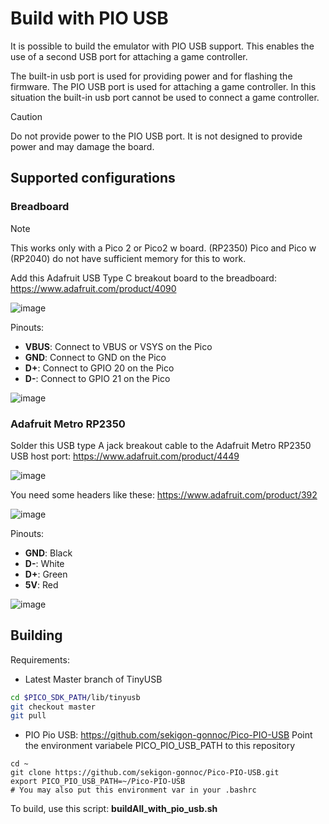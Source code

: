 # Build with PIO USB

It is possible to build the emulator with PIO USB support. This enables the use of a second USB port for attaching a game controller.

The built-in usb port is used for providing power and for flashing the firmware. The PIO USB port is used for attaching a game controller. In this situation the built-in usb port cannot be used to connect a game controller.

> [!CAUTION]
> Do not provide power to the PIO USB port. It is not designed to provide power and may damage the board.

## Supported configurations

### Breadboard

> [!NOTE]
> This works only with a Pico 2 or Pico2 w board. (RP2350)
> Pico and Pico w (RP2040) do not have sufficient memory for this to work.
 
Add this Adafruit USB Type C breakout board to the breadboard: https://www.adafruit.com/product/4090

![image](https://github.com/user-attachments/assets/743c77c9-b186-4bfe-8cb0-4ecca131e762)



Pinouts:

- **VBUS**: Connect to VBUS or VSYS on the Pico
- **GND**: Connect to GND on the Pico
- **D+**: Connect to GPIO 20 on the Pico
- **D-**: Connect to GPIO 21 on the Pico

![image](https://github.com/user-attachments/assets/c489e526-646a-42e0-8054-2ec37ae0542a)


### Adafruit Metro RP2350

Solder this USB type A jack breakout cable to the Adafruit Metro RP2350 USB host port: https://www.adafruit.com/product/4449

![image](https://github.com/user-attachments/assets/4819f7c1-9759-4fc9-9452-e082d315efb2)

You need some headers like these: https://www.adafruit.com/product/392

![image](https://github.com/user-attachments/assets/62bba136-05e2-457b-b42d-a3990d11778e)


Pinouts:
- **GND**: Black
- **D-**: White
- **D+**: Green
- **5V**: Red

![image](https://github.com/user-attachments/assets/b05a4c47-cd3d-45f9-ab04-327c7a6136b9)

## Building

Requirements:

- Latest Master branch of TinyUSB

```bash
cd $PICO_SDK_PATH/lib/tinyusb
git checkout master
git pull
```

- PIO Pio USB: https://github.com/sekigon-gonnoc/Pico-PIO-USB Point the environment variabele PICO_PIO_USB_PATH to this repository

```
cd ~
git clone https://github.com/sekigon-gonnoc/Pico-PIO-USB.git
export PICO_PIO_USB_PATH=~/Pico-PIO-USB
# You may also put this environment var in your .bashrc
```

To build, use this script: **buildAll_with_pio_usb.sh**


